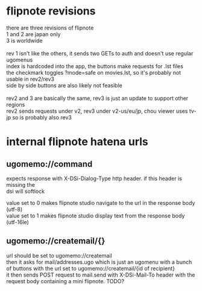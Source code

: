 # flipnote revisions
there are three revisions of flipnote
<br>1 and 2 are japan only
<br>3 is worldwide
<br>
<br>rev 1 isn't like the others, it sends two GETs to auth and doesn't use regular ugomenus
<br>index is hardcoded into the app, the buttons make requests for .lst files
<br>the checkmark toggles ?mode=safe on movies.lst, so it's probably not usable in rev2/rev3
<br>side by side buttons are also likely not feasible
<br>
<br>rev2 and 3 are basically the same, rev3 is just an update to support other regions
<br>rev2 sends requests under v2, rev3 under v2-us/eu/jp, chou viewer uses tv-jp so is probably also rev3

# internal flipnote hatena urls

## ugomemo://command
expects response with X-DSi-Dialog-Type http header. if this header is missing the 
<br>dsi will softlock

value set to 0 makes flipnote studio navigate to the url in the response body  (utf-8)
<br>value set to 1 makes flipnote studio display text from the response body (utf-16le)


## ugomemo://createmail/{}
url should be set to ugomemo://createmail
<br>then it asks for mail/addresses.ugo which is just an ugomenu with a bunch of buttons with the url set to ugomemo://createmail/{id of recipient}
<br>it then sends POST request to mail.send with X-DSi-Mail-To header with the request body containing a mini flipnote. TODO?